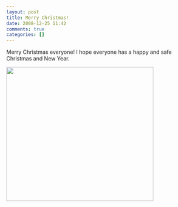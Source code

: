 ```yaml
---
layout: post
title: Merry Christmas!
date: 2008-12-25 11:42
comments: true
categories: []
---
```

Merry Christmas everyone! I hope everyone has a happy and safe Christmas and New Year.

<img class="alignnone" title="Christmas Tree" src="http://www.thestayathomemother.com/sites/default/files/u1/Merry-Christmas-with-tree.gif" alt="" width="387" height="351" />
